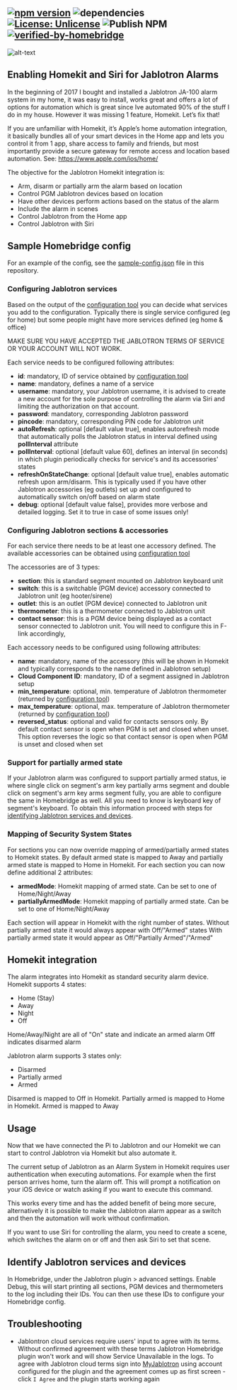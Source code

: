 [![npm version](https://badge.fury.io/js/homebridge-jablotron.svg)](https://badge.fury.io/js/homebridge-jablotron)
![dependencies](https://david-dm.org/fdegier/homebridge-jablotron-alarm.svg)
[![License: Unlicense](https://img.shields.io/badge/license-Unlicense-blue.svg)](http://unlicense.org/)
![Publish NPM](https://github.com/fdegier/homebridge-jablotron-alarm/workflows/Publish%20NPM/badge.svg)
[![verified-by-homebridge](https://badgen.net/badge/homebridge/verified/purple)](https://github.com/homebridge/homebridge/wiki/Verified-Plugins)
---

![alt-text](homekit.jpg)

## Enabling Homekit and Siri for Jablotron Alarms
In the beginning of 2017 I bought and installed a Jablotron JA-100 alarm system in my home, it was easy to install, works great and offers a lot of options for automation which is great since Ive automated 90% of the stuff I do in my house. However it was missing 1 feature, Homekit. Let’s fix that!

If you are unfamiliar with Homekit, it’s Apple’s home automation integration, it basically bundles all of your smart devices in the Home app and lets you control it from 1 app, share access to family and friends, but most importantly provide a secure gateway for remote access and location based automation. See: https://www.apple.com/ios/home/

The objective for the Jablotron Homekit integration is:
- Arm, disarm or partially arm the alarm based on location
- Control PGM Jablotron devices based on location
- Have other devices perform actions based on the status of the alarm
- Include the alarm in scenes
- Control Jablotron from the Home app
- Control Jablotron with Siri

## Sample Homebridge config

For an example of the config, see the [sample-config.json](sample-config.json) file in this repository.

### Configuring Jablotron services
Based on the output of the [configuration tool](#Identify-Jablotron-services-and-devices) you can decide what services you add to the configuration.
Typically there is single service configured (eg for home) but some people might have more services defined (eg home & office)

MAKE SURE YOU HAVE ACCEPTED THE JABLOTRON TERMS OF SERVICE OR YOUR ACCOUNT WILL NOT WORK.

Each service needs to be configured following attributes:
- **id**: mandatory, ID of service obtained by [configuration tool](#Identify-Jablotron-services-and-devices)
- **name**: mandatory, defines a name of a service
- **username**: mandatory, your Jablotron username, it is advised to create a new account for the sole purpose of controlling the alarm via Siri and limiting the authorization on that account.
- **password**: mandatory, corresponding Jablotron password
- **pincode**: mandatory, corresponding PIN code for Jablotron unit
- **autoRefresh**: optional [default value true], enables autorefresh mode that automatically polls the Jablotron status in interval defined using **pollInterval** attribute
- **pollInterval**: optional [default value 60], defines an interval (in seconds) in which plugin periodically checks for service's and its accessories' states
- **refreshOnStateChange**: optional [default value true], enables automatic refresh upon arm/disarm. This is typically used if you have other Jablotron accessories (eg outlets) set up and configured to automatically switch on/off based on alarm state
- **debug**: optional [default value false], provides more verbose and detailed logging. Set it to true in case of some issues only!

### Configuring Jablotron sections & accessories
For each service there needs to be at least one accessory defined. The available accessories can be obtained using [configuration tool](#Identify-Jablotron-services-and-devices)

The accessories are of 3 types:
- **section**: this is standard segment mounted on Jablotron keyboard unit
- **switch**: this is a switchable (PGM device) accessory connected to Jablotron unit (eg hooter/sirene)
- **outlet**: this is an outlet (PGM device) connected to Jablotron unit
- **thermometer**: this is a thermometer connected to Jablotron unit
- **contact sensor**: this is a PGM device being displayed as a contact sensor connected to Jablotron unit. You will need to configure this in F-link accordingly, 

Each accessory needs to be configured using following attributes:
- **name**: mandatory, name of the accessory (this will be shown in Homekit and typically corresponds to the name defined in Jablotron setup)
- **Cloud Component ID**: mandatory, ID of a segment assigned in Jablotron setup
- **min_temperature**: optional, min. temperature of Jablotron thermometer (returned by [configuration tool](#Identify-Jablotron-services-and-devices))
- **max_temperature**: optional, max. temperature of Jablotron thermometer (returned by [configuration tool](#Identify-Jablotron-services-and-devices))
- **reversed_status**: optional and valid for contacts sensors only. By default contact sensor is open when PGM is set and closed when unset. This option reverses the logic so that
contact sensor is open when PGM is unset and closed when set

### Support for partially armed state
If your Jablotron alarm was configured to support partially armed status, ie where single click on segment's arm key partially arms segment and double click on segment's arm key arms segment fully, you are able to configure the same in Homebridge as well.
All you need to know is keyboard key of segment's keyboard. To obtain this information proceed with steps for [identifying Jablotron services and devices](#Identify-Jablotron-services-and-devices).

### Mapping of Security System States
For sections you can now override mapping of armed/partially armed states to Homekit states. By default armed state is mapped to Away and
partially armed state is mapped to Home in Homekit. For each section you can now define additional 2 attributes:
- **armedMode**: Homekit mapping of armed state. Can be set to one of Home/Night/Away
- **partiallyArmedMode**: Homekit mapping of partially armed state. Can be set to one of Home/Night/Away

Each section will appear in Homekit with the right number of states. Without partially armed state it would always appear with Off/"Armed" states
With partially armed state it would appear as Off/"Partially Armed"/"Armed"

## Homekit integration
The alarm integrates into Homekit as standard security alarm device. Homekit supports 4 states:
- Home (Stay)
- Away
- Night
- Off

Home/Away/Night are all of "On" state and indicate an armed alarm
Off indicates disarmed alarm

Jablotron alarm supports 3 states only:
- Disarmed
- Partially armed
- Armed

Disarmed is mapped to Off in Homekit. Partially armed is mapped to Home in Homekit. Armed is mapped to Away

## Usage
Now that we have connected the Pi to Jablotron and our Homekit we can start to control Jablotron via Homekit but also automate it.

The current setup of Jablotron as an Alarm System in Homekit requires user authentication when executing automations. For example when the first person arrives home, turn the alarm off. This will prompt a notification on your iOS device or watch asking if you want to execute this command.

This works every time and has the added benefit of being more secure, alternatively it is possible to make the Jablotron alarm appear as a switch and then the automation will work without confirmation.

If you want to use Siri for controlling the alarm, you need to create a scene, which switches the alarm on or off and then ask Siri to set that scene.

## Identify Jablotron services and devices

In Homebridge, under the Jablotron plugin > advanced settings. Enable Debug, this will start printing all sections, PGM devices and thermometers to the log including
their IDs. You can then use these IDs to configure your Homebridge config.

## Troubleshooting
- Jablontron cloud services require users' input to agree with its terms. Without confirmed agreement with these terms Jablotron Homebridge plugin won't work and will show Service Unavailable in the logs. To agree with Jablotron cloud terms sign into [MyJablotron](https://www.jablonet.net) using account configured for the plugin and the agreement comes up as first screen - click `I Agree` and the plugin starts working again
